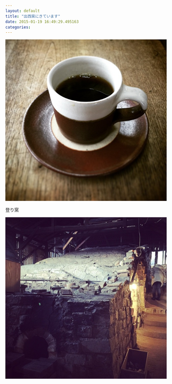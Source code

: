 ```yaml
---
layout: default
title: "出西窯にきています"
date: 2015-01-19 16:49:29.495163
categories: 
---
```


![コーヒー](/assets/images/201412/10838782_376945705816048_1852645547_n.jpg)

登り窯

![登り窯](/assets/images/201412/10865076_741387175945151_417726771_n.jpg)


